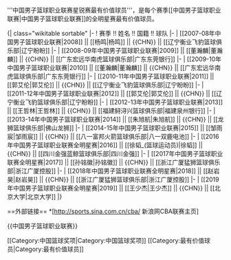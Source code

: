 '''中国男子篮球职业联赛星锐赛最有价值球员'''，是每个赛季[[中国男子篮球职业联赛|中国男子篮球职业联赛]]的全明星赛最有价值球员。

{| class="wikitable sortable"
|-
! 赛季 !! 姓名 !! 国籍 !! 球队 
|-
| [[2007-08年中国男子篮球职业联赛|2008]] || [[杨鸣|杨鸣]] || {{CHN}} || [[辽宁衡业飞豹篮球俱乐部|辽宁盼盼]] 
|-
| [[2008-09年中国男子篮球职业联赛|2009]] || [[董瀚麟|董瀚麟]] || {{CHN}} || [[广东宏远华南虎篮球俱乐部|广东东莞银行]] 
|-
| [[2009-10年中国男子篮球职业联赛|2010]] || [[董瀚麟|董瀚麟]] || {{CHN}} || [[广东宏远华南虎篮球俱乐部|广东东莞银行]] 
|-
| [[2010-11年中国男子篮球职业联赛|2011]] || [[郭艾伦|郭艾伦]] || {{CHN}} || [[辽宁衡业飞豹篮球俱乐部|辽宁盼盼]] 
|-
| [[2011-12年中国男子篮球职业联赛|2012]] || [[郭艾伦|郭艾伦]] || {{CHN}} || [[辽宁衡业飞豹篮球俱乐部|辽宁盼盼]] 
|-
| [[2012-13年中国男子篮球职业联赛|2013]] || [[王哲林|王哲林]] || {{CHN}} || [[福建鲟浔兴篮球俱乐部|福建泉州银行]] 
|-
| [[2013-14年中国男子篮球职业联赛|2014]] || [[朱旭航|朱旭航]] || {{CHN}} || [[龙狮篮球俱乐部|佛山龙狮]] 
|-
| [[2014-15年中国男子篮球职业联赛|2015]] || [[邹雨宸|邹雨宸]] || {{CHN}} || [[八一富邦火箭篮球俱乐部|八一双鹿电池]] 
|-
| [[2016年中国男子篮球职业联赛全明星赛|2016]] || [[徐韬_(篮球运动员)|徐韬]] || {{CHN}} || [[四川金强蓝鲸篮球俱乐部|四川金强]] 
|-
| [[2017年中国男子篮球职业联赛全明星赛|2017]] || [[孙铭徽|孙铭徽]] || {{CHN}} || [[浙江广厦猛狮篮球俱乐部|浙江广厦控股]] 
|-
| [[2018年中国男子篮球职业联赛全明星赛|2018]] || [[赵岩昊|赵岩昊]] || {{CHN}} || [[浙江广厦猛狮篮球俱乐部|浙江广厦控股]] 
|-
| [[2019年中国男子篮球职业联赛全明星赛|2019]] || [[王少杰|王少杰]] || {{CHN}} || [[北京大学|北京大学]] 
|}

==外部链接==
*[http://sports.sina.com.cn/cba/ 新浪网CBA联赛主页]

{{中国男子篮球职业联赛}}

[[Category:中国篮球奖项|Category:中国篮球奖项]]
[[Category:最有价值球员|Category:最有价值球员]]